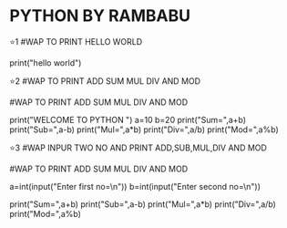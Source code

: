 # PYTHON BY RAMBABU



⭐1
#WAP TO PRINT HELLO WORLD

print("hello world")



⭐2
#WAP TO PRINT ADD SUM MUL DIV AND MOD

#WAP TO PRINT ADD SUM MUL DIV AND MOD 

print("WELCOME TO PYTHON ")
a=10
b=20
print("Sum=",a+b)
print("Sub=",a-b)
print("Mul=",a*b)
print("Div=",a/b)
print("Mod=",a%b)

⭐3
#WAP INPUR TWO NO AND PRINT ADD,SUB,MUL,DIV AND MOD

#WAP TO PRINT ADD SUM MUL DIV AND MOD 

a=int(input("Enter first no=\n"))
b=int(input("Enter second no=\n"))

print("Sum=",a+b)
print("Sub=",a-b)
print("Mul=",a*b)
print("Div=",a/b)
print("Mod=",a%b)

